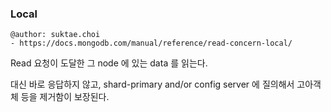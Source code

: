 ### Local

```
@author: suktae.choi
- https://docs.mongodb.com/manual/reference/read-concern-local/
```

Read 요청이 도달한 그 node 에 있는 data 를 읽는다.

대신 바로 응답하지 않고, shard-primary and/or config server 에 질의해서 고아객체 등을 제거함이 보장된다.